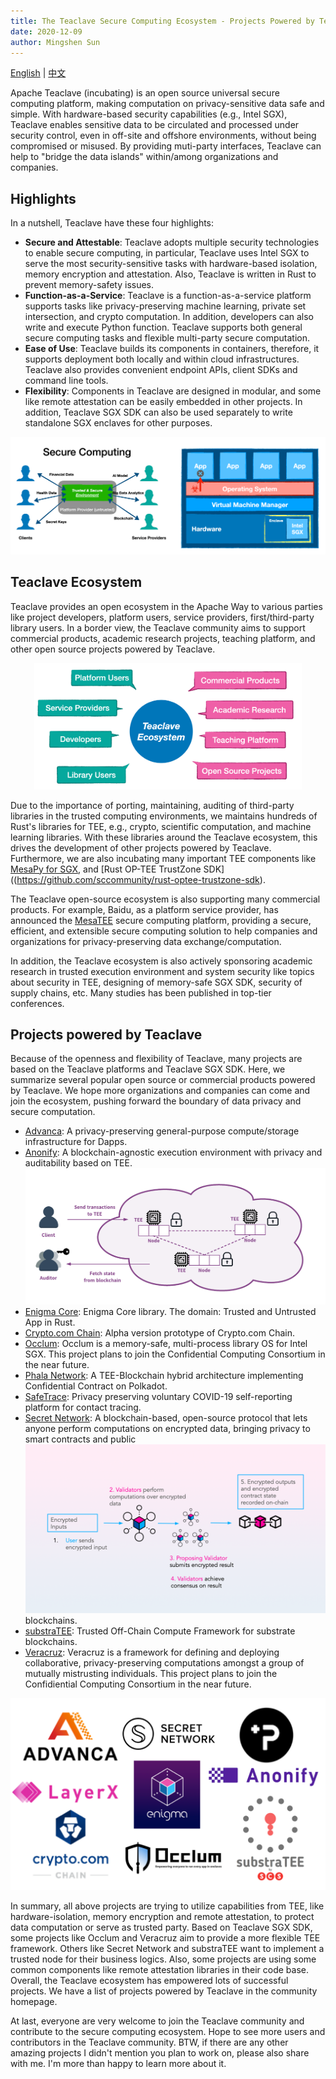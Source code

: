 ```yaml
---
title: The Teaclave Secure Computing Ecosystem - Projects Powered by Teaclave
date: 2020-12-09
author: Mingshen Sun
---
```


[English](/blog/2020-12-09-teaclave-ecosystem/) | [中文](/blog/2020-12-04-teaclave-ecosystem-cn/)

Apache Teaclave (incubating) is an open source universal secure computing
platform, making computation on privacy-sensitive data safe and simple. With
hardware-based security capabilities (e.g., Intel SGX), Teaclave enables
sensitive data to be circulated and processed under security control, even in
off-site and offshore environments, without being compromised or misused. By
providing muti-party interfaces, Teaclave can help to "bridge the data islands"
within/among organizations and companies.

## Highlights

In a nutshell, Teaclave have these four highlights:

- **Secure and Attestable**: Teaclave adopts multiple security technologies to
  enable secure computing, in particular, Teaclave uses Intel SGX to serve the
  most security-sensitive tasks with hardware-based isolation, memory encryption
  and attestation. Also, Teaclave is written in Rust to prevent memory-safety
  issues.
- **Function-as-a-Service**: Teaclave is a function-as-a-service platform
  supports tasks like privacy-preserving machine learning, private set
  intersection, and crypto computation. In addition, developers can also write
  and execute Python function. Teaclave supports both general secure computing
  tasks and flexible multi-party secure computation.
- **Ease of Use**: Teaclave builds its components in containers, therefore, it
  supports deployment both locally and within cloud infrastructures. Teaclave
  also provides convenient endpoint APIs, client SDKs and command line tools.
- **Flexibility**: Components in Teaclave are designed in modular, and some like
  remote attestation can be easily embedded in other projects. In addition,
  Teaclave SGX SDK can also be used separately to write standalone SGX enclaves
  for other purposes.

![Secure Computing and Intel SGX](./img/secure-computing-intel-sgx.png)

## **Teaclave Ecosystem**

Teaclave provides an open ecosystem in the Apache Way to various parties like
project developers, platform users, service providers, first/third-party library
users. In a border view, the Teaclave community aims to support commercial
products, academic research projects, teaching platform, and other open source
projects powered by Teaclave.

<center><img src="./img/teaclave-ecosystem.png" width="85%"></center>

Due to the importance of porting, maintaining, auditing of third-party libraries
in the trusted computing environments, we maintains hundreds of Rust's libraries
for TEE, e.g., crypto, scientific computation, and machine learning libraries.
With these libraries around the Teaclave ecosystem, this drives the development
of other projects powered by Teaclave. Furthermore, we are also incubating many
important TEE components like [MesaPy for SGX](https://github.com/mesalock-linux/mesapy/tree/sgx),
and [Rust OP-TEE TrustZone SDK]((https://github.com/sccommunity/rust-optee-trustzone-sdk).

The Teaclave open-source ecosystem is also supporting many commercial products.
For example, Baidu, as a platform service provider, has announced the
[MesaTEE](https://anquan.baidu.com/product/mesatee)
secure computing platform, providing a secure, efficient, and extensible secure
computing solution to help companies and organizations for privacy-preserving
data exchange/computation.

In addition, the Teaclave ecosystem is also actively sponsoring academic
research in trusted execution environment and system security like topics about
security in TEE, designing of memory-safe SGX SDK, security of supply chains,
etc. Many studies has been published in top-tier conferences.

## Projects powered by Teaclave

Because of the openness and flexibility of Teaclave, many projects are based on
the Teaclave platforms and Teaclave SGX SDK. Here, we summarize several popular
open source or commercial products powered by Teaclave. We hope more
organizations and companies can come and join the ecosystem, pushing forward the
boundary of data privacy and secure computation.

  - [Advanca](https://github.com/advanca/advanca): A privacy-preserving
    general-purpose compute/storage infrastructure for Dapps.
  - [Anonify](https://github.com/LayerXcom/anonify): A blockchain-agnostic
    execution environment with privacy and auditability based on TEE.
![Anonify: A blockchain-agnostic execution environment with privacy and auditability](./img/anonify.png)
  - [Enigma Core](https://github.com/enigmampc/enigma-core): Enigma Core
    library. The domain: Trusted and Untrusted App in Rust.
  - [Crypto.com Chain](https://github.com/crypto-com/chain): Alpha version
    prototype of Crypto.com Chain.
  - [Occlum](https://github.com/occlum/occlum): Occlum is a memory-safe,
    multi-process library OS for Intel SGX. This project plans to join the
    Confidential Computing Consortium in the near future.
  - [Phala Network](https://github.com/Phala-Network/phala-blockchain):
    A TEE-Blockchain hybrid architecture implementing Confidential Contract on
    Polkadot.
  - [SafeTrace](https://github.com/enigmampc/SafeTrace): Privacy preserving
    voluntary COVID-19 self-reporting platform for contact tracing.
  - [Secret Network](https://github.com/enigmampc/SecretNetwork): A
    blockchain-based, open-source protocol that lets anyone perform computations
    on encrypted data, bringing privacy to smart contracts and public
![Secret Network is a blockchain-based, open-source protocol that lets anyone perform computations on encrypted data, bringing privacy to smart contracts and public blockchains.](./img/secret-network.png)
    blockchains.
  - [substraTEE](https://github.com/scs/substraTEE): Trusted Off-Chain Compute
    Framework for substrate blockchains.
  - [Veracruz](https://github.com/veracruz-project/veracruz): Veracruz is a
    framework for defining and deploying collaborative, privacy-preserving
    computations amongst a group of mutually mistrusting individuals.
  This project plans to join the Confidiential Computing Consortium in the near future.

![Projects powered by Teaclave](./img/logo-projects-powered-by-teaclave.png)

In summary, all above projects are trying to utilize capabilities from TEE, like
hardware-isolation, memory encryption and remote attestation, to protect data
computation or serve as trusted party.
Based on Teaclave SGX SDK, some projects like Occlum and Veracruz aim to provide a more flexible TEE
framework. Others like Secret Network and substraTEE want to implement a trusted
node for their business logics. Also, some projects are using some common
components like remote attestation libraries in their code base. Overall, the
Teaclave ecosystem has empowered lots of successful projects. We have a list of
projects powered by Teaclave in the community homepage.

At last, everyone are very welcome to join the Teaclave community and contribute
to the secure computing ecosystem. Hope to see more users and contributors in
the Teaclave community. BTW, if there are any other amazing projects I didn't
mention you plan to work on, please also share with me. I'm more than happy to
learn more about it.

